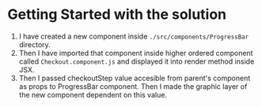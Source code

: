 # Getting Started with the solution

1. I have created a new component inside `./src/components/ProgressBar` directory.
2. Then I have imported that component inside higher ordered component called `Checkout.component.js` and displayed it into render method inside JSX. 
3. Then I passed checkoutStep value accesible from parent's component as props to ProgressBar component. Then I made the graphic layer of the new component dependent on this value.